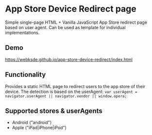 # App Store Device Redirect page
Simple single-page HTML + Vanilla JavaScript App Store redirect page based on user agent.
Can be used as template for individual implementations.

## Demo
https://webksde.github.io/app-store-device-redirect/index.html

## Functionality
Provides a static HTML page to redirect users to the app store of their device.
The detection is based on the userAgent:
`var userAgent = navigator.userAgent || navigator.vendor || window.opera;`



## Supported stores & userAgents
- Android ("android")
- Apple ("iPad|iPhone|iPod")
